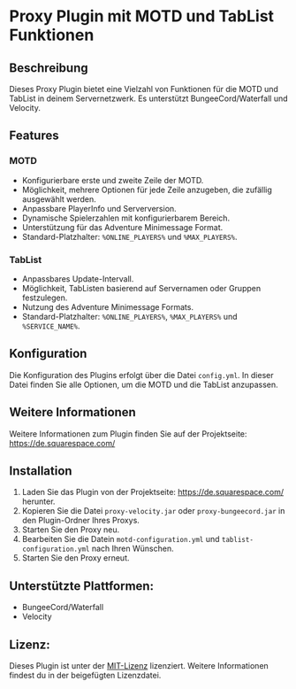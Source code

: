 # Proxy Plugin mit MOTD und TabList Funktionen
## Beschreibung

Dieses Proxy Plugin bietet eine Vielzahl von Funktionen für die MOTD und TabList in deinem Servernetzwerk. Es unterstützt BungeeCord/Waterfall und Velocity.

## Features

### MOTD

- Konfigurierbare erste und zweite Zeile der MOTD.
- Möglichkeit, mehrere Optionen für jede Zeile anzugeben, die zufällig ausgewählt werden.
- Anpassbare PlayerInfo und Serverversion.
- Dynamische Spielerzahlen mit konfigurierbarem Bereich.
- Unterstützung für das Adventure Minimessage Format.
- Standard-Platzhalter: `%ONLINE_PLAYERS%` und `%MAX_PLAYERS%`.

### TabList

- Anpassbares Update-Intervall.
- Möglichkeit, TabListen basierend auf Servernamen oder Gruppen festzulegen.
- Nutzung des Adventure Minimessage Formats.
- Standard-Platzhalter: `%ONLINE_PLAYERS%`, `%MAX_PLAYERS%` und `%SERVICE_NAME%`.

## Konfiguration

Die Konfiguration des Plugins erfolgt über die Datei `config.yml`. In dieser Datei finden Sie alle Optionen, um die MOTD und die TabList anzupassen.

## Weitere Informationen

Weitere Informationen zum Plugin finden Sie auf der Projektseite: <https://de.squarespace.com/>

## Installation

1. Laden Sie das Plugin von der Projektseite: <https://de.squarespace.com/> herunter.
2. Kopieren Sie die Datei `proxy-velocity.jar` oder `proxy-bungeecord.jar` in den Plugin-Ordner Ihres Proxys.
3. Starten Sie den Proxy neu.
4. Bearbeiten Sie die Datein `motd-configuration.yml` und `tablist-configuration.yml` nach Ihren Wünschen.
5. Starten Sie den Proxy erneut.

## Unterstützte Plattformen:

- BungeeCord/Waterfall
- Velocity

## Lizenz:

Dieses Plugin ist unter der [MIT-Lizenz](https://opensource.org/licenses/MIT) lizenziert. Weitere Informationen findest du in der beigefügten Lizenzdatei.